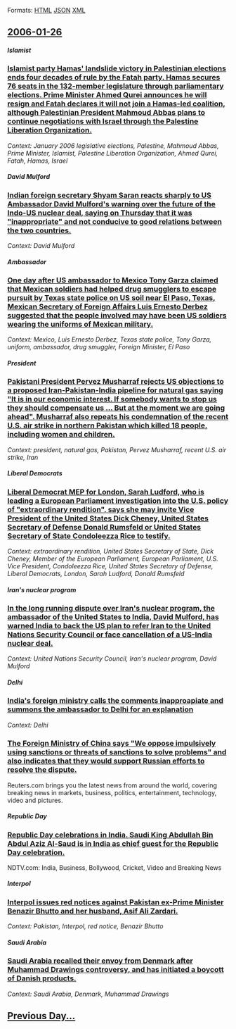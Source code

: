 
Formats: [HTML](2006/01/26/index.html)  [JSON](2006/01/26/index.json)  [XML](2006/01/26/index.xml)  

## [2006-01-26](/news/2006/01/26/index.md)

##### Islamist
### [ Islamist party Hamas' landslide victory in Palestinian elections ends four decades of rule by the Fatah party. Hamas secures 76 seats in the 132-member legislature through parliamentary elections. Prime Minister Ahmed Qurei announces he will resign and Fatah declares it will not join a Hamas-led coalition, although Palestinian President Mahmoud Abbas plans to continue negotiations with Israel through the Palestine Liberation Organization.](/news/2006/01/26/islamist-party-hamas-landslide-victory-in-palestinian-elections-ends-four-decades-of-rule-by-the-fatah-party-hamas-secures-76-seats-in-th.md)
_Context: January 2006 legislative elections, Palestine, Mahmoud Abbas, Prime Minister, Islamist, Palestine Liberation Organization, Ahmed Qurei, Fatah, Hamas, Israel_

##### David Mulford
### [ Indian foreign secretary Shyam Saran reacts sharply to US Ambassador David Mulford's warning over the future of the Indo-US nuclear deal, saying on Thursday that it was "inappropriate" and not conducive to good relations between the two countries. ](/news/2006/01/26/indian-foreign-secretary-shyam-saran-reacts-sharply-to-us-ambassador-david-mulford-s-warning-over-the-future-of-the-indo-us-nuclear-deal-s.md)
_Context: David Mulford_

##### Ambassador
### [ One day after US ambassador to Mexico Tony Garza claimed that Mexican soldiers had helped drug smugglers to escape pursuit by Texas state police on US soil near El Paso, Texas, Mexican Secretary of Foreign Affairs Luis Ernesto Derbez suggested that the people involved may have been US soldiers wearing the uniforms of Mexican military. ](/news/2006/01/26/one-day-after-us-ambassador-to-mexico-tony-garza-claimed-that-mexican-soldiers-had-helped-drug-smugglers-to-escape-pursuit-by-texas-state-p.md)
_Context: Mexico, Luis Ernesto Derbez, Texas state police, Tony Garza, uniform, ambassador, drug smuggler, Foreign Minister, El Paso_

##### President
### [ Pakistani President Pervez Musharraf rejects US objections to a proposed Iran-Pakistan-India pipeline for natural gas saying "It is in our economic interest. If somebody wants to stop us they should compensate us ... But at the moment we are going ahead". Musharraf also repeats his condemnation of the recent U.S. air strike in northern Pakistan which killed 18 people, including women and children. ](/news/2006/01/26/pakistani-president-pervez-musharraf-rejects-us-objections-to-a-proposed-iranapakistanaindia-pipeline-for-natural-gas-saying-it-is-in.md)
_Context: president, natural gas, Pakistan, Pervez Musharraf, recent U.S. air strike, Iran_

##### Liberal Democrats
### [ Liberal Democrat MEP for London, Sarah Ludford, who is leading a European Parliament investigation into the U.S. policy of "extraordinary rendition", says she may invite Vice President of the United States Dick Cheney, United States Secretary of Defense Donald Rumsfeld or United States Secretary of State Condoleezza Rice to testify. ](/news/2006/01/26/liberal-democrat-mep-for-london-sarah-ludford-who-is-leading-a-european-parliament-investigation-into-the-u-s-policy-of-extraordinary-r.md)
_Context: extraordinary rendition, United States Secretary of State, Dick Cheney, Member of the European Parliament, European Parliament, U.S. Vice President, Condoleezza Rice, United States Secretary of Defense, Liberal Democrats, London, Sarah Ludford, Donald Rumsfeld_

##### Iran's nuclear program
### [ In the long running dispute over Iran's nuclear program, the ambassador of the United States to India, David Mulford, has warned India to back the US plan to refer Iran to the United Nations Security Council or face cancellation of a US-India nuclear deal.](/news/2006/01/26/in-the-long-running-dispute-over-iran-s-nuclear-program-the-ambassador-of-the-united-states-to-india-david-mulford-has-warned-india-to-b.md)
_Context: United Nations Security Council, Iran's nuclear program, David Mulford_

##### Delhi
### [ India's foreign ministry calls the comments inapproapiate and summons the ambassador to Delhi for an explanation ](/news/2006/01/26/india-s-foreign-ministry-calls-the-comments-inapproapiate-and-summons-the-ambassador-to-delhi-for-an-explanation.md)
_Context: Delhi_

##### 
### [ The Foreign Ministry of China says "We oppose impulsively using sanctions or threats of sanctions to solve problems" and also indicates that they would support Russian efforts to resolve the dispute. ](/news/2006/01/26/the-foreign-ministry-of-china-says-we-oppose-impulsively-using-sanctions-or-threats-of-sanctions-to-solve-problems-and-also-indicates-tha.md)
Reuters.com brings you the latest news from around the world, covering breaking news in markets, business, politics, entertainment, technology, video and pictures.

##### Republic Day
### [ Republic Day celebrations in India. Saudi King Abdullah Bin Abdul Aziz Al-Saud is in India as chief guest for the Republic Day celebration. ](/news/2006/01/26/republic-day-celebrations-in-india-saudi-king-abdullah-bin-abdul-aziz-al-saud-is-in-india-as-chief-guest-for-the-republic-day-celebration.md)
NDTV.com: India, Business, Bollywood, Cricket, Video and Breaking News

##### Interpol
### [ Interpol issues red notices against Pakistan ex-Prime Minister Benazir Bhutto and her husband, Asif Ali Zardari. ](/news/2006/01/26/interpol-issues-red-notices-against-pakistan-ex-prime-minister-benazir-bhutto-and-her-husband-asif-ali-zardari.md)
_Context: Pakistan, Interpol, red notice, Benazir Bhutto_

##### Saudi Arabia
### [ Saudi Arabia recalled their envoy from Denmark after Muhammad Drawings controversy, and has initiated a boycott of Danish products. ](/news/2006/01/26/saudi-arabia-recalled-their-envoy-from-denmark-after-muhammad-drawings-controversy-and-has-initiated-a-boycott-of-danish-products.md)
_Context: Saudi Arabia, Denmark, Muhammad Drawings_

## [Previous Day...](/news/2006/01/25/index.md)

